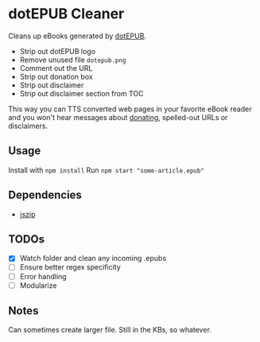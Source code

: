 # dotEPUB Cleaner

Cleans up eBooks generated by [dotEPUB](https://dotepub.com/).

- Strip out dotEPUB logo
- Remove unused file `dotepub.png`
- Comment out the URL
- Strip out donation box
- Strip out disclaimer
- Strip out disclaimer section from TOC

This way you can TTS converted web pages in your favorite eBook reader and you won't hear messages about [donating](https://dotepub.com/donate/), spelled-out URLs or disclaimers.

## Usage

Install with `npm install`
Run `npm start "some-article.epub"`

## Dependencies

- [jszip](https://www.npmjs.com/package/jszip)

## TODOs

- [x] Watch folder and clean any incoming .epubs
- [ ] Ensure better regex specificity
- [ ] Error handling
- [ ] Modularize

## Notes

Can sometimes create larger file. Still in the KBs, so whatever.
